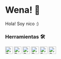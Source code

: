 # Wena! 👋

Hola! Soy nico :)

### Herramientas 🛠️

<img src="https://upload.wikimedia.org/wikipedia/commons/thumb/4/4c/Typescript_logo_2020.svg/2048px-Typescript_logo_2020.svg.png" alt="TypeScript" height="24"> <img src="https://puu.sh/JVMpf/1b44f9a12b.png" alt="Python" height="24"> <img src="https://upload.wikimedia.org/wikipedia/commons/thumb/1/18/ISO_C%2B%2B_Logo.svg/1822px-ISO_C%2B%2B_Logo.svg.png" alt="C" height="24"> <img src="https://cdn.icon-icons.com/icons2/2699/PNG/512/docker_tile_logo_icon_168248.png" alt="Docker" height="24"> <img src="https://upload.wikimedia.org/wikipedia/commons/thumb/4/41/Fedora_icon_%282021%29.svg/1044px-Fedora_icon_%282021%29.svg.png" alt="Fedora Linux" height="24"> <img src="https://seeklogo.com/images/G/go-logo-046185B647-seeklogo.com.png" alt="GoLang" height="24">
